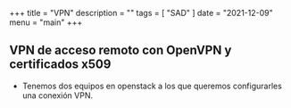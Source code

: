+++
title = "VPN"
description = ""
tags = [
    "SAD"
]
date = "2021-12-09"
menu = "main"
+++

## VPN de acceso remoto con OpenVPN y certificados x509

* Tenemos dos equipos en openstack a los que queremos configurarles una conexión VPN.